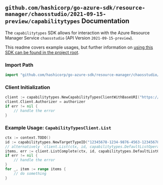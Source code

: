 
## `github.com/hashicorp/go-azure-sdk/resource-manager/chaosstudio/2021-09-15-preview/capabilitytypes` Documentation

The `capabilitytypes` SDK allows for interaction with the Azure Resource Manager Service `chaosstudio` (API Version `2021-09-15-preview`).

This readme covers example usages, but further information on [using this SDK can be found in the project root](https://github.com/hashicorp/go-azure-sdk/tree/main/docs).

### Import Path

```go
import "github.com/hashicorp/go-azure-sdk/resource-manager/chaosstudio/2021-09-15-preview/capabilitytypes"
```


### Client Initialization

```go
client := capabilitytypes.NewCapabilityTypesClientWithBaseURI("https://management.azure.com")
client.Client.Authorizer = authorizer
if err != nil {
	// handle the error
}
```


### Example Usage: `CapabilityTypesClient.List`

```go
ctx := context.TODO()
id := capabilitytypes.NewTargetTypeID("12345678-1234-9876-4563-123456789012", "locationValue", "targetTypeValue")
// alternatively `client.List(ctx, id, capabilitytypes.DefaultListOperationOptions())` can be used to do batched pagination
items, err := client.ListComplete(ctx, id, capabilitytypes.DefaultListOperationOptions())
if err != nil {
	// handle the error
}
for _, item := range items {
	// do something
}
```
